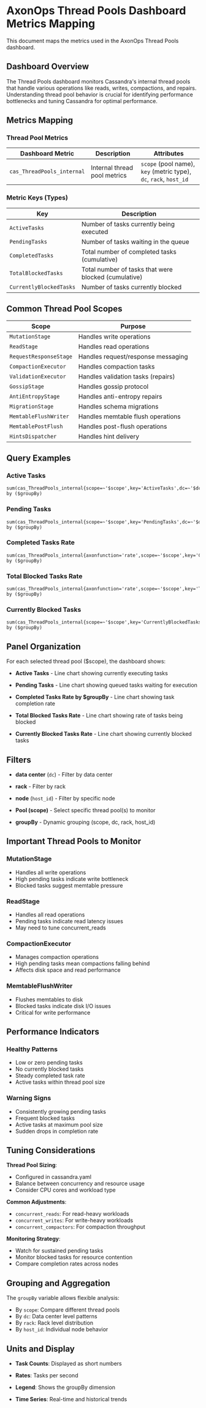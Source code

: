 # AxonOps Thread Pools Dashboard Metrics Mapping

This document maps the metrics used in the AxonOps Thread Pools dashboard.

## Dashboard Overview

The Thread Pools dashboard monitors Cassandra's internal thread pools that handle various operations like reads, writes, compactions, and repairs. Understanding thread pool behavior is crucial for identifying performance bottlenecks and tuning Cassandra for optimal performance.

## Metrics Mapping

### Thread Pool Metrics

| Dashboard Metric | Description | Attributes |
|-----------------|-------------|------------|
| `cas_ThreadPools_internal` | Internal thread pool metrics | `scope` (pool name), `key` (metric type), `dc`, `rack`, `host_id` |

### Metric Keys (Types)

| Key | Description |
|-----|-------------|
| `ActiveTasks` | Number of tasks currently being executed |
| `PendingTasks` | Number of tasks waiting in the queue |
| `CompletedTasks` | Total number of completed tasks (cumulative) |
| `TotalBlockedTasks` | Total number of tasks that were blocked (cumulative) |
| `CurrentlyBlockedTasks` | Number of tasks currently blocked |

## Common Thread Pool Scopes

| Scope | Purpose |
|-------|---------|
| `MutationStage` | Handles write operations |
| `ReadStage` | Handles read operations |
| `RequestResponseStage` | Handles request/response messaging |
| `CompactionExecutor` | Handles compaction tasks |
| `ValidationExecutor` | Handles validation tasks (repairs) |
| `GossipStage` | Handles gossip protocol |
| `AntiEntropyStage` | Handles anti-entropy repairs |
| `MigrationStage` | Handles schema migrations |
| `MemtableFlushWriter` | Handles memtable flush operations |
| `MemtablePostFlush` | Handles post-flush operations |
| `HintsDispatcher` | Handles hint delivery |

## Query Examples

### Active Tasks
```promql
sum(cas_ThreadPools_internal{scope=~'$scope',key='ActiveTasks',dc=~'$dc',rack=~'$rack',host_id=~'$host_id'}) by ($groupBy)
```

### Pending Tasks
```promql
sum(cas_ThreadPools_internal{scope=~'$scope',key='PendingTasks',dc=~'$dc',rack=~'$rack',host_id=~'$host_id'}) by ($groupBy)
```

### Completed Tasks Rate
```promql
sum(cas_ThreadPools_internal{axonfunction='rate',scope=~'$scope',key='CompletedTasks',dc=~'$dc',rack=~'$rack',host_id=~'$host_id'}) by ($groupBy)
```

### Total Blocked Tasks Rate
```promql
sum(cas_ThreadPools_internal{axonfunction='rate',scope=~'$scope',key='TotalBlockedTasks',dc=~'$dc',rack=~'$rack',host_id=~'$host_id'}) by ($groupBy)
```

### Currently Blocked Tasks
```promql
sum(cas_ThreadPools_internal{scope=~'$scope',key='CurrentlyBlockedTasks',dc=~'$dc',rack=~'$rack',host_id=~'$host_id'}) by ($groupBy)
```

## Panel Organization

For each selected thread pool ($scope), the dashboard shows:

- **Active Tasks** - Line chart showing currently executing tasks

- **Pending Tasks** - Line chart showing queued tasks waiting for execution

- **Completed Tasks Rate by $groupBy** - Line chart showing task completion rate

- **Total Blocked Tasks Rate** - Line chart showing rate of tasks being blocked

- **Currently Blocked Tasks Rate** - Line chart showing currently blocked tasks

## Filters

- **data center** (`dc`) - Filter by data center

- **rack** - Filter by rack

- **node** (`host_id`) - Filter by specific node

- **Pool (scope)** - Select specific thread pool(s) to monitor

- **groupBy** - Dynamic grouping (scope, dc, rack, host_id)

## Important Thread Pools to Monitor

### MutationStage
- Handles all write operations
- High pending tasks indicate write bottleneck
- Blocked tasks suggest memtable pressure

### ReadStage
- Handles all read operations
- Pending tasks indicate read latency issues
- May need to tune concurrent_reads

### CompactionExecutor
- Manages compaction operations
- High pending tasks mean compactions falling behind
- Affects disk space and read performance

### MemtableFlushWriter
- Flushes memtables to disk
- Blocked tasks indicate disk I/O issues
- Critical for write performance

## Performance Indicators

### Healthy Patterns
- Low or zero pending tasks
- No currently blocked tasks
- Steady completed task rate
- Active tasks within thread pool size

### Warning Signs
- Consistently growing pending tasks
- Frequent blocked tasks
- Active tasks at maximum pool size
- Sudden drops in completion rate

## Tuning Considerations

**Thread Pool Sizing**:

   - Configured in cassandra.yaml
   - Balance between concurrency and resource usage
   - Consider CPU cores and workload type

**Common Adjustments**:

   - `concurrent_reads`: For read-heavy workloads
   - `concurrent_writes`: For write-heavy workloads
   - `concurrent_compactors`: For compaction throughput

**Monitoring Strategy**:

   - Watch for sustained pending tasks
   - Monitor blocked tasks for resource contention
   - Compare completion rates across nodes

## Grouping and Aggregation

The `groupBy` variable allows flexible analysis:

- By `scope`: Compare different thread pools
- By `dc`: Data center level patterns
- By `rack`: Rack level distribution
- By `host_id`: Individual node behavior

## Units and Display

- **Task Counts**: Displayed as short numbers

- **Rates**: Tasks per second

- **Legend**: Shows the groupBy dimension

- **Time Series**: Real-time and historical trends